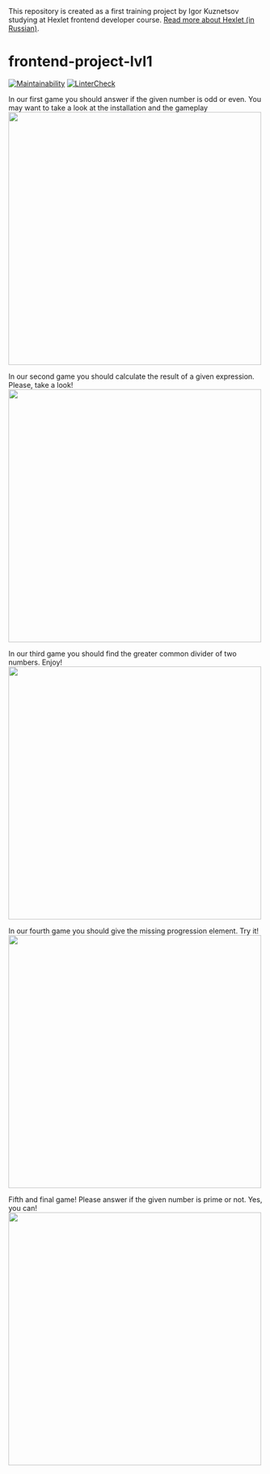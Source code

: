 ##

This repository is created as a first training project by Igor Kuznetsov studying at Hexlet frontend developer course. [Read more about Hexlet (in Russian)](https://ru.hexlet.io/pages/about?utm_source=github&utm_medium=link&utm_campaign=nodejs-package).

# frontend-project-lvl1 ####

[![Maintainability](https://api.codeclimate.com/v1/badges/d30f058e466a53678569/maintainability)](https://codeclimate.com/github/igorkuznetsov1972/frontend-project-lvl1/maintainability)
[![LinterCheck](https://github.com/igorkuznetsov1972/frontend-project-lvl1/workflows/LinterCheck/badge.svg?branch=master)](https://github.com/igorkuznetsov1972/frontend-project-lvl1/actions?query=workflow%3ALinterCheck)

In our first game you should answer if the given number is odd or even.
You may want to take a look at the installation and the gameplay\
<a href="https://asciinema.org/a/t8F9ThznSDmr9PElas22zKsnD" target="_blank"><img src="https://asciinema.org/a/t8F9ThznSDmr9PElas22zKsnD.svg" width="500" /></a>

In our second game you should calculate the result of a given expression. Please, take a look!\
<a href="https://asciinema.org/a/VW006d2uMT8k4oJe151MaFbxg" target="_blank"><img src="https://asciinema.org/a/VW006d2uMT8k4oJe151MaFbxg.svg" width="500" /></a>

In our third game you should find the greater common divider of two numbers. Enjoy!\
<a href="https://asciinema.org/a/VCk2l9SeDdg6PgEL2TYuB3arw" target="_blank"><img src="https://asciinema.org/a/VCk2l9SeDdg6PgEL2TYuB3arw.svg" width="500" /></a>

In our fourth game you should  give the missing progression element. Try it!\
<a href="https://asciinema.org/a/SvBVMd0O8af74MQF2Run7Rz89" target="_blank"><img src="https://asciinema.org/a/SvBVMd0O8af74MQF2Run7Rz89.svg" width="500" /></a>

Fifth and final game! Please answer if the given number is prime or not. Yes, you can!\
<a href="https://asciinema.org/a/Dgf7xRpYx9b73I8kN6w721i9H" target="_blank"><img src="https://asciinema.org/a/Dgf7xRpYx9b73I8kN6w721i9H.svg" width="500" /></a>

